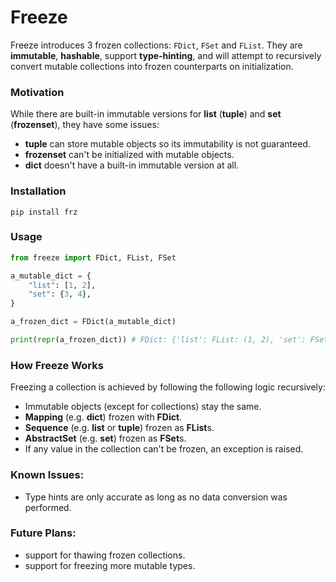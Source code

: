 # Freeze


Freeze introduces 3 frozen collections: `FDict`, `FSet` and `FList`.
They are **immutable**, **hashable**, support **type-hinting**, and will attempt to recursively convert mutable 
collections into frozen counterparts on initialization.

### Motivation 
While there are built-in immutable versions for **list** (**tuple**) and **set** (**frozenset**), 
they have some issues:
- **tuple** can store mutable objects so its immutability is not guaranteed.
- **frozenset** can't be initialized with mutable objects.
- **dict** doesn't have a built-in immutable version at all.

### Installation
```shell
pip install frz 
```

### Usage
```python
from freeze import FDict, FList, FSet

a_mutable_dict = {
    "list": [1, 2],
    "set": {3, 4},
}

a_frozen_dict = FDict(a_mutable_dict)

print(repr(a_frozen_dict)) # FDict: {'list': FList: (1, 2), 'set': FSet: {3, 4}}
```

### How Freeze Works
Freezing a collection is achieved by following the following logic recursively:
- Immutable objects (except for collections) stay the same.
- **Mapping** (e.g. **dict**) frozen with **FDict**.
- **Sequence** (e.g. **list** or **tuple**) frozen as **FList**s.
- **AbstractSet** (e.g. **set**) frozen as **FSet**s.
- If any value in the collection can't be frozen, an exception is raised.

### Known Issues:
- Type hints are only accurate as long as no data conversion was performed.

### Future Plans:
- support for thawing frozen collections.
- support for freezing more mutable types.
